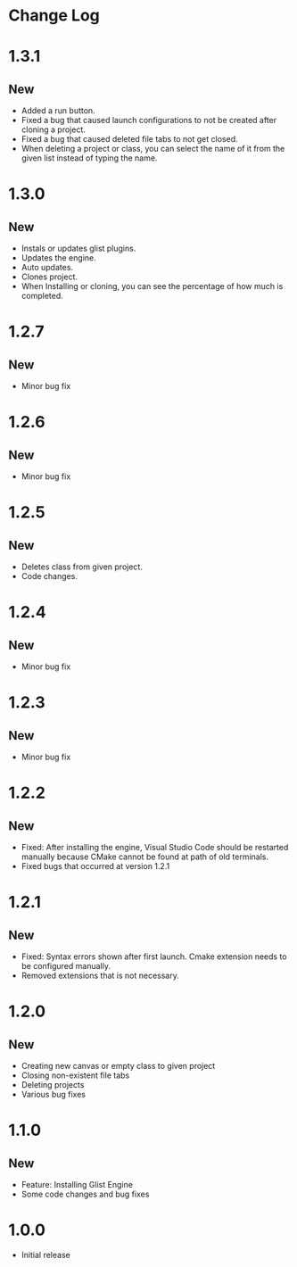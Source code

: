 # Change Log

# 1.3.1

## New

- Added a run button.
- Fixed a bug that caused launch configurations to not be created after cloning a project.
- Fixed a bug that caused deleted file tabs to not get closed.
- When deleting a project or class, you can select the name of it from the given list instead of typing the name.

# 1.3.0

## New

- Instals or updates glist plugins.
- Updates the engine.
- Auto updates.
- Clones project.
- When Installing or cloning, you can see the percentage of how much is completed.

# 1.2.7

## New

- Minor bug fix

# 1.2.6

## New

- Minor bug fix

# 1.2.5

## New

- Deletes class from given project.
- Code changes.

# 1.2.4

## New

- Minor bug fix

# 1.2.3

## New

- Minor bug fix

# 1.2.2

## New

- Fixed: After installing the engine, Visual Studio Code should be restarted manually because CMake cannot be found at path of old terminals.
- Fixed bugs that occurred at version 1.2.1

# 1.2.1

## New

- Fixed: Syntax errors shown after first launch. Cmake extension needs to be configured manually.
- Removed extensions that is not necessary.

# 1.2.0

## New

- Creating new canvas or empty class to given project
- Closing non-existent file tabs
- Deleting projects
- Various bug fixes

# 1.1.0

## New

- Feature: Installing Glist Engine
- Some code changes and bug fixes

# 1.0.0

- Initial release